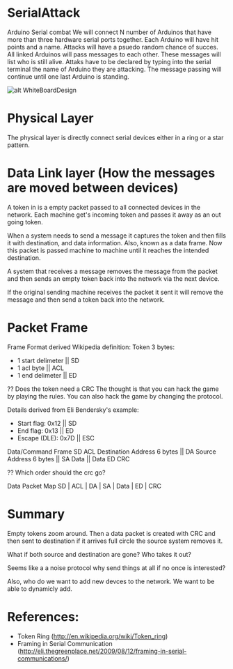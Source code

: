 SerialAttack
============

Arduino Serial combat  We will connect N number of Arduinos that have more than three hardware serial ports together. Each Arduino will have hit points and a name. Attacks will have a psuedo random chance of succes. All linked Arduinos will pass messages to each other. These messages will list who is still alive. Attaks have to be declared by typing into the serial terminal the name of Arduino they are attacking. The message passing will continue until one last Arduino is standing.

![alt WhiteBoardDesign](https://raw.github.com/ricklon/SerialAttack/master/imgs/WhiteBoardDesign.jpg "White Board Design")

Physical Layer
====
The physical layer is directly connect serial devices either in a ring or a star pattern.

Data Link layer (How the messages are moved between devices)
====
A token in is a empty packet passed to all connected devices in the network. Each
machine get's incoming token and passes it away as an out going token.

When a system needs to send a message it captures the token and then fills it
with destination, and data information. Also, known as a data frame. Now this packet is passed machine to machine
until it reaches the intended destination.

A system that receives a message removes the message from the packet and then sends an empty token
back into the network via the next device.

If the original sending machine receives the packet it sent it will remove the message
and then send a token back into the network.

Packet Frame
====

Frame Format derived Wikipedia definition:
Token
3 bytes:
* 1 start delimeter || SD
* 1 acl byte || ACL
* 1 end delimeter || ED

?? Does the token need a CRC
The thought is that you can hack the game by playing the rules.
You can also hack the game by changing the protocol.

Details derived from Eli Bendersky's example:
* Start flag: 0x12 || SD
* End flag: 0x13 || ED
* Escape (DLE): 0x7D || ESC

Data/Command Frame
SD
ACL
Destination Address 6 bytes || DA
Source Address 6 bytes || SA
Data || Data
ED
CRC

?? Which order should the crc go?

Data Packet Map
SD | ACL | DA  | SA | Data | ED | CRC

Summary
====

Empty tokens zoom around. Then a data packet is created with CRC and then sent
to destination if it arrives full circle the source system removes it.

What if both source and destination are gone? Who takes it out?

Seems like a a noise protocol why send things at all if no once is interested?

Also, who do we want to add new devces to the network. We want to be able to dynamicly add.


References:
====
* Token Ring (http://en.wikipedia.org/wiki/Token_ring)
* Framing in Serial Communication (http://eli.thegreenplace.net/2009/08/12/framing-in-serial-communications/)
